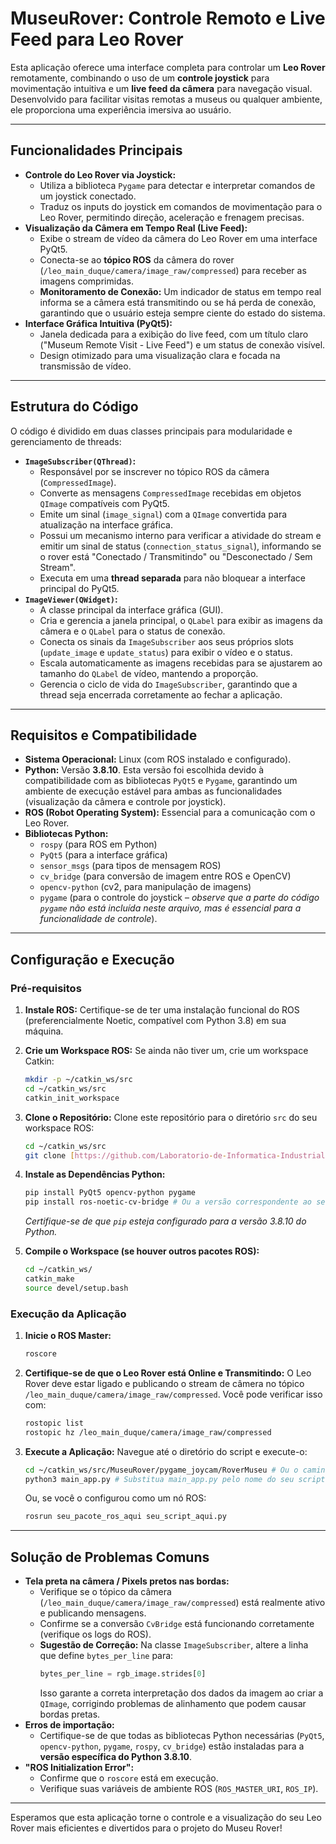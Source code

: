 # MuseuRover: Controle Remoto e Live Feed para Leo Rover

Esta aplicação oferece uma interface completa para controlar um **Leo Rover** remotamente, combinando o uso de um **controle joystick** para movimentação intuitiva e um **live feed da câmera** para navegação visual. Desenvolvido para facilitar visitas remotas a museus ou qualquer ambiente, ele proporciona uma experiência imersiva ao usuário.

---

## Funcionalidades Principais

* **Controle do Leo Rover via Joystick:**
    * Utiliza a biblioteca `Pygame` para detectar e interpretar comandos de um joystick conectado.
    * Traduz os inputs do joystick em comandos de movimentação para o Leo Rover, permitindo direção, aceleração e frenagem precisas.
* **Visualização da Câmera em Tempo Real (Live Feed):**
    * Exibe o stream de vídeo da câmera do Leo Rover em uma interface PyQt5.
    * Conecta-se ao **tópico ROS** da câmera do rover (`/leo_main_duque/camera/image_raw/compressed`) para receber as imagens comprimidas.
    * **Monitoramento de Conexão:** Um indicador de status em tempo real informa se a câmera está transmitindo ou se há perda de conexão, garantindo que o usuário esteja sempre ciente do estado do sistema.
* **Interface Gráfica Intuitiva (PyQt5):**
    * Janela dedicada para a exibição do live feed, com um título claro ("Museum Remote Visit - Live Feed") e um status de conexão visível.
    * Design otimizado para uma visualização clara e focada na transmissão de vídeo.

---

## Estrutura do Código

O código é dividido em duas classes principais para modularidade e gerenciamento de threads:

* **`ImageSubscriber(QThread)`:**
    * Responsável por se inscrever no tópico ROS da câmera (`CompressedImage`).
    * Converte as mensagens `CompressedImage` recebidas em objetos `QImage` compatíveis com PyQt5.
    * Emite um sinal (`image_signal`) com a `QImage` convertida para atualização na interface gráfica.
    * Possui um mecanismo interno para verificar a atividade do stream e emitir um sinal de status (`connection_status_signal`), informando se o rover está "Conectado / Transmitindo" ou "Desconectado / Sem Stream".
    * Executa em uma **thread separada** para não bloquear a interface principal do PyQt5.
* **`ImageViewer(QWidget)`:**
    * A classe principal da interface gráfica (GUI).
    * Cria e gerencia a janela principal, o `QLabel` para exibir as imagens da câmera e o `QLabel` para o status de conexão.
    * Conecta os sinais da `ImageSubscriber` aos seus próprios slots (`update_image` e `update_status`) para exibir o vídeo e o status.
    * Escala automaticamente as imagens recebidas para se ajustarem ao tamanho do `QLabel` de vídeo, mantendo a proporção.
    * Gerencia o ciclo de vida do `ImageSubscriber`, garantindo que a thread seja encerrada corretamente ao fechar a aplicação.

---

## Requisitos e Compatibilidade

* **Sistema Operacional:** Linux (com ROS instalado e configurado).
* **Python:** Versão **3.8.10**. Esta versão foi escolhida devido à compatibilidade com as bibliotecas `PyQt5` e `Pygame`, garantindo um ambiente de execução estável para ambas as funcionalidades (visualização da câmera e controle por joystick).
* **ROS (Robot Operating System):** Essencial para a comunicação com o Leo Rover.
* **Bibliotecas Python:**
    * `rospy` (para ROS em Python)
    * `PyQt5` (para a interface gráfica)
    * `sensor_msgs` (para tipos de mensagem ROS)
    * `cv_bridge` (para conversão de imagem entre ROS e OpenCV)
    * `opencv-python` (cv2, para manipulação de imagens)
    * `pygame` (para o controle do joystick – *observe que a parte do código `pygame` não está incluída neste arquivo, mas é essencial para a funcionalidade de controle*).

---

## Configuração e Execução

### Pré-requisitos

1.  **Instale ROS:** Certifique-se de ter uma instalação funcional do ROS (preferencialmente Noetic, compatível com Python 3.8) em sua máquina.
2.  **Crie um Workspace ROS:** Se ainda não tiver um, crie um workspace Catkin:
    ```bash
    mkdir -p ~/catkin_ws/src
    cd ~/catkin_ws/src
    catkin_init_workspace
    ```
3.  **Clone o Repositório:** Clone este repositório para o diretório `src` do seu workspace ROS:
    ```bash
    cd ~/catkin_ws/src
    git clone [https://github.com/Laboratorio-de-Informatica-Industrial/MuseuRover.git](https://github.com/Laboratorio-de-Informatica-Industrial/MuseuRover.git)
    ```
4.  **Instale as Dependências Python:**
    ```bash
    pip install PyQt5 opencv-python pygame
    pip install ros-noetic-cv-bridge # Ou a versão correspondente ao seu ROS
    ```
    *Certifique-se de que `pip` esteja configurado para a versão 3.8.10 do Python.*

5.  **Compile o Workspace (se houver outros pacotes ROS):**
    ```bash
    cd ~/catkin_ws/
    catkin_make
    source devel/setup.bash
    ```

### Execução da Aplicação

1.  **Inicie o ROS Master:**
    ```bash
    roscore
    ```
2.  **Certifique-se de que o Leo Rover está Online e Transmitindo:**
    O Leo Rover deve estar ligado e publicando o stream de câmera no tópico `/leo_main_duque/camera/image_raw/compressed`. Você pode verificar isso com:
    ```bash
    rostopic list
    rostopic hz /leo_main_duque/camera/image_raw/compressed
    ```
3.  **Execute a Aplicação:**
    Navegue até o diretório do script e execute-o:
    ```bash
    cd ~/catkin_ws/src/MuseuRover/pygame_joycam/RoverMuseu # Ou o caminho correto para onde seu script está
    python3 main_app.py # Substitua main_app.py pelo nome do seu script principal
    ```
    Ou, se você o configurou como um nó ROS:
    ```bash
    rosrun seu_pacote_ros_aqui seu_script_aqui.py
    ```

---

## Solução de Problemas Comuns

* **Tela preta na câmera / Pixels pretos nas bordas:**
    * Verifique se o tópico da câmera (`/leo_main_duque/camera/image_raw/compressed`) está realmente ativo e publicando mensagens.
    * Confirme se a conversão `CvBridge` está funcionando corretamente (verifique os logs do ROS).
    * **Sugestão de Correção:** Na classe `ImageSubscriber`, altere a linha que define `bytes_per_line` para:
        ```python
        bytes_per_line = rgb_image.strides[0]
        ```
        Isso garante a correta interpretação dos dados da imagem ao criar a `QImage`, corrigindo problemas de alinhamento que podem causar bordas pretas.
* **Erros de importação:**
    * Certifique-se de que todas as bibliotecas Python necessárias (`PyQt5`, `opencv-python`, `pygame`, `rospy`, `cv_bridge`) estão instaladas para a **versão específica do Python 3.8.10**.
* **"ROS Initialization Error":**
    * Confirme que o `roscore` está em execução.
    * Verifique suas variáveis de ambiente ROS (`ROS_MASTER_URI`, `ROS_IP`).

---

Esperamos que esta aplicação torne o controle e a visualização do seu Leo Rover mais eficientes e divertidos para o projeto do Museu Rover!